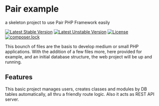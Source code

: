 # Pair example
a skeleton project to use Pair PHP Framework easily

[![Latest Stable Version](https://poser.pugx.org/viames/pair_example/v/stable)](https://packagist.org/packages/viames/pair_example)
[![Latest Unstable Version](https://poser.pugx.org/viames/pair_example/v/unstable)](https://packagist.org/packages/viames/pair_example)
[![License](https://poser.pugx.org/viames/pair_example/license)](https://packagist.org/packages/viames/pair_example)
[![composer.lock](https://poser.pugx.org/viames/pair_example/composerlock)](https://packagist.org/packages/viames/pair_example)

This bounch of files are the basis to develop medium or small PHP applications.
With the addition of a few files more, here provided for example, and an initial
database structure, the web project will be up and running.

## Features
This basic project manages users, creates classes and modules by DB tables automatically, all thru a friendly route logic.
Also it acts as REST API server.
